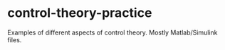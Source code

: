 # control-theory-practice
Examples of different aspects of control theory. Mostly Matlab/Simulink files.
